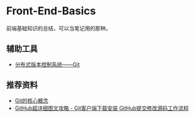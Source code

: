 # Front-End-Basics

前端基础知识的总结，可以当笔记用的那种。

## 辅助工具

* [分布式版本控制系统——Git](./assistive-tools/git/index.md 'git')

## 推荐资料

* [Git的核心概念](https://lufficc.com/blog/the-core-conception-of-git)
* [GitHub超详细图文攻略 - Git客户端下载安装 GitHub提交修改源码工作流程](http://blog.csdn.net/vipzjyno1/article/details/22098621)
